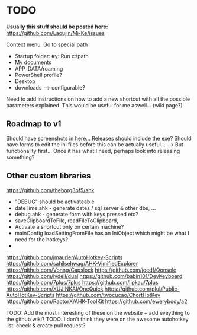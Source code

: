 TODO
====

**Usually this stuff should be posted here:**  
https://github.com/Laoujin/Mi-Ke/issues

Context menu:
Go to special path
- Startup folder: #y::Run c:\path
- My documents
- APP_DATA/roaming
- PowerShell profile?
- Desktop
- downloads
--> configurable?

Need to add instructions on how to add a new shortcut
with all the possible parameters explained.
This would be useful for me aswell...
(wiki page?)


Roadmap to v1
-------------

Should have screenshots in here...
Releases should include the exe?
Should have forms to edit the ini files before this can be actually useful...
--> But functionality first... Once it has what I need, perhaps look into releasing something?


Other custom libraries
----------------------

https://github.com/theborg3of5/ahk
- "DEBUG" should be activateable
- dateTime.ahk - generate dates / sql server & other dbs, ...
- debug.ahk - generate form with keys pressed etc?
- saveClipboardToFile, readFileToClipboard, 
- Activate a shortcut only on certain machine?
- mainConfig loadSettingFromFile has an IniObject which might be what I need for the hotkeys?
- 

https://github.com/jmaurier/AutoHotkey-Scripts
https://github.com/sahilsehwag/AHK-VimifiedExplorer
https://github.com/Vonng/Capslock
https://github.com/joedf/Qonsole
https://github.com/lydell/dual
https://github.com/babin101/DevKeyboard
https://github.com/7plus/7plus
https://github.com/lipkau/7plus
https://github.com/XUJINKAI/OneQuick
https://github.com/plul/Public-AutoHotKey-Scripts
https://github.com/twocucao/ChortHotKey
https://github.com/RaptorX/AHK-ToolKit
https://github.com/ewerybody/a2

TODO: Add the most interesting of these on the website + add eveything to the github wiki?
TODO: I don't think they were on the awesome autohotkey list: check & create pull request?
